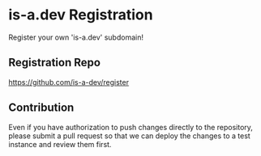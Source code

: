 # is-a.dev Registration
Register your own 'is-a.dev' subdomain!

## Registration Repo
https://github.com/is-a-dev/register

## Contribution
Even if you have authorization to push changes directly to the repository, please submit a pull request so that we can deploy the changes to a test instance and review them first.
